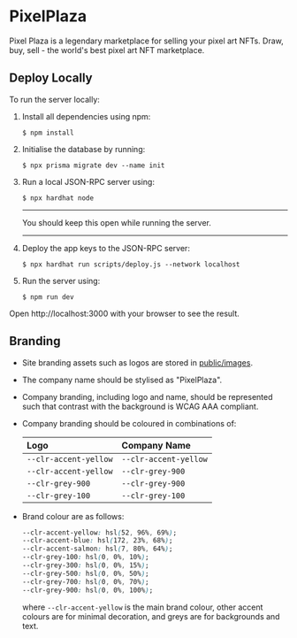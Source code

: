 # PixelPlaza

Pixel Plaza is a legendary marketplace for selling your pixel art NFTs. Draw, buy, sell - the world's best pixel art NFT marketplace.

## Deploy Locally

To run the server locally:

1. Install all dependencies using npm:

   ```
   $ npm install
   ```

1. Initialise the database by running:

   ```
   $ npx prisma migrate dev --name init
   ```

1. Run a local JSON-RPC server using:

   ```
   $ npx hardhat node
   ```

   ***

   You should keep this open while running the server.

   ***

1. Deploy the app keys to the JSON-RPC server:

   ```
   $ npx hardhat run scripts/deploy.js --network localhost
   ```

1. Run the server using:

   ```
   $ npm run dev
   ```

Open http://localhost:3000 with your browser to see the result.

## Branding

- Site branding assets such as logos are stored in [public/images](https://github.com/bweston6/PixelPlaza/tree/dev-backend/public/images).
- The company name should be stylised as "PixelPlaza".
- Company branding, including logo and name, should be represented such that contrast with the background is WCAG AAA compliant.
- Company branding should be coloured in combinations of:

  | Logo                  | Company Name          |
  | :-------------------- | :-------------------- |
  | `--clr-accent-yellow` | `--clr-accent-yellow` |
  | `--clr-accent-yellow` | `--clr-grey-900`      |
  | `--clr-grey-900`      | `--clr-grey-900`      |
  | `--clr-grey-100`      | `--clr-grey-100`      |

- Brand colour are as follows:

  ```css
  --clr-accent-yellow: hsl(52, 96%, 69%);
  --clr-accent-blue: hsl(172, 23%, 68%);
  --clr-accent-salmon: hsl(7, 80%, 64%);
  --clr-grey-100: hsl(0, 0%, 10%);
  --clr-grey-300: hsl(0, 0%, 15%);
  --clr-grey-500: hsl(0, 0%, 50%);
  --clr-grey-700: hsl(0, 0%, 70%);
  --clr-grey-900: hsl(0, 0%, 100%);
  ```

  where `--clr-accent-yellow` is the main brand colour, other accent colours are for minimal decoration, and greys are for backgrounds and text.
